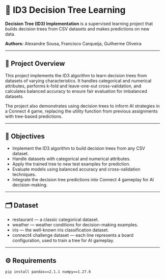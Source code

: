 # 🌳 ID3 Decision Tree Learning

**Decision Tree (ID3) Implementation** is a supervised learning project that builds decision trees from CSV datasets and makes predictions on new data.

**Authors:** Alexandre Sousa, Francisco Carqueija, Guilherme Oliveira

---

## 📘 Project Overview

This project implements the ID3 algorithm to learn decision trees from datasets of varying characteristics.
It handles categorical and numerical attributes, performs k-fold and leave-one-out cross-validation, and calculates balanced accuracy to ensure fair evaluation for imbalanced datasets.

The project also demonstrates using decision trees to inform AI strategies in a Connect 4 game, replacing the utility function from previous assignments with tree-based predictions.

---

## 🎯 Objectives
- Implement the ID3 algorithm to build decision trees from any CSV dataset.
- Handle datasets with categorical and numerical attributes.
- Apply the trained tree to new test examples for prediction.
- Evaluate models using balanced accuracy and cross-validation techniques.
- Integrate the decision tree predictions into Connect 4 gameplay for AI decision-making.

---

## 🗂 Dataset
- restaurant — a classic categorical dataset.
- weather — weather conditions for decision-making examples.
- iris — the well-known iris classification dataset.
- connect4 challenge dataset — each line represents a board configuration, used to train a tree for AI gameplay.

---

## ⚙️ Requirements
```bash
pip install pandas==2.1.1 numpy==1.27.6
```


